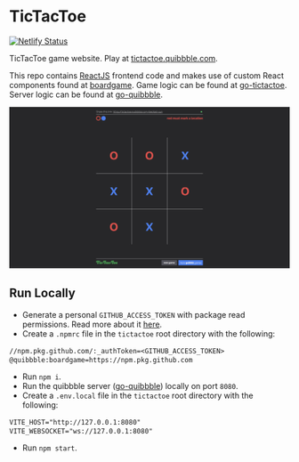 # TicTacToe

[![Netlify Status](https://api.netlify.com/api/v1/badges/3929eca4-5a35-498c-a47f-4a666b86e492/deploy-status)](https://app.netlify.com/sites/tictactoe-quibbble/deploys)

TicTacToe game website. Play at [tictactoe.quibbble.com](https://tictactoe.quibbble.com).

This repo contains [ReactJS](https://react.dev) frontend code and makes use of custom React components found at [boardgame](https://github.com/quibbble/boardgame). Game logic can be found at [go-tictactoe](https://github.com/quibbble/go-boardgame/examples/tictactoe). Server logic can be found at [go-quibbble](https://github.com/quibbble/go-quibbble). 

[![Quibbble TicTacToe](screenshot.png)](https://tictactoe.quibbble.com)

## Run Locally

- Generate a personal `GITHUB_ACCESS_TOKEN` with package read permissions. Read more about it [here](https://docs.github.com/en/packages/working-with-a-github-packages-registry/working-with-the-npm-registry).
- Create a `.npmrc` file in the `tictactoe` root directory with the following:
```
//npm.pkg.github.com/:_authToken=<GITHUB_ACCESS_TOKEN>
@quibbble:boardgame=https://npm.pkg.github.com
```
- Run `npm i`.
- Run the quibbble server ([go-quibbble](https://github.com/quibbble/go-quibbble)) locally on port `8080`.
- Create a `.env.local` file in the `tictactoe` root directory with the following:
```
VITE_HOST="http://127.0.0.1:8080"
VITE_WEBSOCKET="ws://127.0.0.1:8080"
```
- Run `npm start`.
